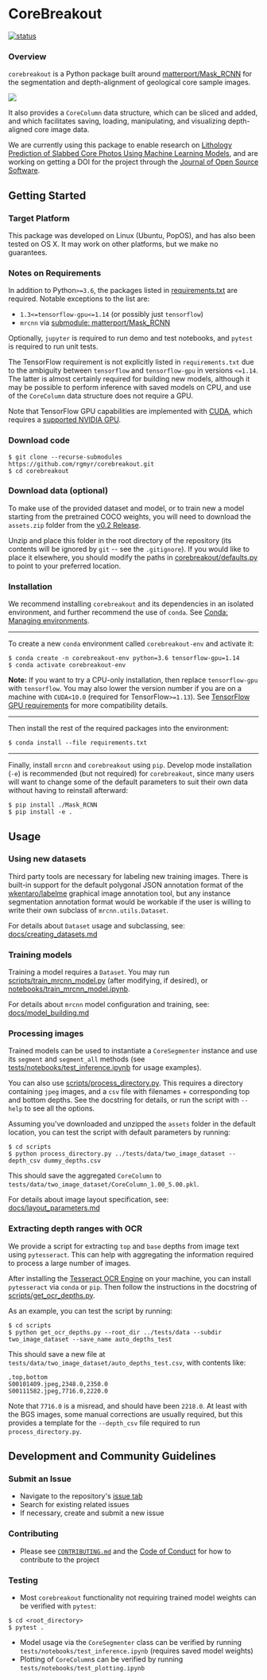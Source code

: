 # CoreBreakout

[![status](https://joss.theoj.org/papers/add2021f95268fd4cd2850b105f3d570/status.svg)](https://joss.theoj.org/papers/add2021f95268fd4cd2850b105f3d570)

### Overview

`corebreakout` is a Python package built around [matterport/Mask\_RCNN](https://github.com/matterport/Mask_RCNN) for the segmentation and depth-alignment of geological core sample images.

![](JOSS_figure_workflow.png)

It also provides a `CoreColumn` data structure, which can be sliced and added, and which facilitates saving, loading, manipulating, and visualizing depth-aligned core image data.

We are currently using this package to enable research on [Lithology Prediction of Slabbed Core Photos Using Machine Learning Models](https://figshare.com/articles/Lithology_Prediction_of_Slabbed_Core_Photos_Using_Machine_Learning_Models/8023835/2), and are working on getting a DOI for the project through the [Journal of Open Source Software](https://joss.theoj.org/).

## Getting Started

### Target Platform

This package was developed on Linux (Ubuntu, PopOS), and has also been tested on OS X. It may work on other platforms, but we make no guarantees.

### Notes on Requirements

In addition to Python`>=3.6`, the packages listed in [requirements.txt](requirements.txt) are required. Notable exceptions to the list are:

- `1.3<=tensorflow-gpu<=1.14` (or possibly just `tensorflow`)
- `mrcnn` via [submodule: matterport/Mask\_RCNN](https://github.com/matterport/Mask_RCNN/tree/3deaec5d902d16e1daf56b62d5971d428dc920bc)

Optionally, `jupyter` is required to run demo and test notebooks, and `pytest` is required to run unit tests.

The TensorFlow requirement is not explicitly listed in `requirements.txt` due to the ambiguity between `tensorflow` and `tensorflow-gpu` in versions `<=1.14`. The latter is almost certainly required for building new models, although it may be possible to perform inference with saved models on CPU, and use of the `CoreColumn` data structure does not require a GPU.

Note that TensorFlow GPU capabilities are implemented with [CUDA](https://developer.nvidia.com/cuda-zone), which requires a [supported NVIDIA GPU](https://developer.nvidia.com/cuda-gpus).

### Download code

```
$ git clone --recurse-submodules https://github.com/rgmyr/corebreakout.git
$ cd corebreakout
```

### Download data (optional)

To make use of the provided dataset and model, or to train new a model starting from the pretrained COCO weights, you will need to download the `assets.zip` folder from the [v0.2 Release](https://github.com/rgmyr/corebreakout/releases).

Unzip and place this folder in the root directory of the repository (its contents will be ignored by `git` -- see the `.gitignore`). If you would like to place it elsewhere, you should modify the paths in [corebreakout/defaults.py](https://github.com/rgmyr/corebreakout/blob/master/corebreakout/defaults.py) to point to your preferred location.


### Installation

We recommend installing `corebreakout` and its dependencies in an isolated environment, and further recommend the use of `conda`. See [Conda: Managing environments](https://docs.conda.io/projects/conda/en/latest/user-guide/tasks/manage-environments.html).

---

To create a new `conda` environment called `corebreakout-env` and activate it:

```
$ conda create -n corebreakout-env python=3.6 tensorflow-gpu=1.14
$ conda activate corebreakout-env
```

**Note:** If you want to try a CPU-only installation, then replace `tensorflow-gpu` with `tensorflow`. You may also lower the version number if you are on a machine with `CUDA<10.0` (required for TensorFlow`>=1.13`). See [TensorFlow GPU requirements](https://www.tensorflow.org/install/gpu#software_requirements) for more compatibility details.

---

Then install the rest of the required packages into the environment:

```
$ conda install --file requirements.txt
```

---

Finally, install `mrcnn` and `corebreakout` using `pip`. Develop mode installation (`-e`) is recommended (but not required) for `corebreakout`, since many users will want to change some of the default parameters to suit their own data without having to reinstall afterward:

```
$ pip install ./Mask_RCNN
$ pip install -e .
```

## Usage

### Using new datasets

Third party tools are necessary for labeling new training images. There is built-in support for the default polygonal JSON annotation format of the [wkentaro/labelme](https://github.com/wkentaro/labelme) graphical image annotation tool, but any instance segmentation annotation format would be workable if the user is willing to write their own subclass of `mrcnn.utils.Dataset`.

For details about `Dataset` usage and subclassing, see: [docs/creating_datasets.md](https://github.com/rgmyr/corebreakout/blob/master/docs/creating_datasets.md)

### Training models

Training a model requires a `Dataset`. You may run [scripts/train_mrcnn_model.py](https://github.com/rgmyr/corebreakout/blob/master/scripts/train_mrcnn_model.py) (after modifying, if desired), or [notebooks/train_mrcnn_model.ipynb](https://github.com/rgmyr/corebreakout/blob/master/notebooks/train_mrcnn_model.ipynb).

For details about `mrcnn` model configuration and training, see: [docs/model_building.md](https://github.com/rgmyr/corebreakout/blob/master/docs/model_building.md)

### Processing images

Trained models can be used to instantiate a `CoreSegmenter` instance and use its `segment` and `segment_all` methods (see [tests/notebooks/test_inference.ipynb](https://github.com/rgmyr/corebreakout/blob/master/tests/notebooks/test_inference.ipynb) for usage examples).

You can also use [scripts/process_directory.py](https://github.com/rgmyr/corebreakout/blob/master/scripts/process_directory.py). This requires a directory containing `jpeg` images, and a `csv` file with filenames + corresponding top and bottom depths. See the docstring for details, or run the script with `--help` to see all the options.

Assuming you've downloaded and unzipped the `assets` folder in the default location, you can test the script with default parameters by running:

```
$ cd scripts
$ python process_directory.py ../tests/data/two_image_dataset --depth_csv dummy_depths.csv
```

This should save the aggregated `CoreColumn` to `tests/data/two_image_dataset/CoreColumn_1.00_5.00.pkl`.

For details about image layout specification, see: [docs/layout_parameters.md](https://github.com/rgmyr/corebreakout/blob/master/docs/layout_parameters.md)

### Extracting depth ranges with OCR

We provide a script for extracting `top` and `base` depths from image text using `pytesseract`. This can help with aggregating the information required to process a large number of images.

After installing the [Tesseract OCR Engine](https://github.com/tesseract-ocr/tesseract) on your machine, you can install `pytesseract` via `conda` or `pip`. Then follow the instructions in the docstring of [scripts/get_ocr_depths.py](https://github.com/rgmyr/corebreakout/blob/master/scripts/get_ocr_depths.py).

As an example, you can test the script by running:

```
$ cd scripts
$ python get_ocr_depths.py --root_dir ../tests/data --subdir two_image_dataset --save_name auto_depths_test
```

This should save a new file at `tests/data/two_image_dataset/auto_depths_test.csv`, with contents like:

```
,top,bottom
S00101409.jpeg,2348.0,2350.0
S00111582.jpeg,7716.0,2220.0
```

Note that `7716.0` is a misread, and should have been `2218.0`. At least with the BGS images, some manual corrections are usually required, but this provides a template for the `--depth_csv` file required to run `process_directory.py`.

## Development and Community Guidelines

### Submit an Issue

- Navigate to the repository's [issue tab](https://github.com/rgmyr/corebreakout/issues)
- Search for existing related issues
- If necessary, create and submit a new issue

### Contributing

- Please see [`CONTRIBUTING.md`](CONTRIBUTING.md) and the [Code of Conduct](CODE_OF_CONDUCT.md) for how to contribute to the project

### Testing

- Most `corebreakout` functionality not requiring trained model weights can be verified with `pytest`:

```
$ cd <root_directory>
$ pytest .
```

- Model usage via the `CoreSegmenter` class can be verified by running `tests/notebooks/test_inference.ipynb` (requires saved model weights)
- Plotting of `CoreColumn`s can be verified by running `tests/notebooks/test_plotting.ipynb`
